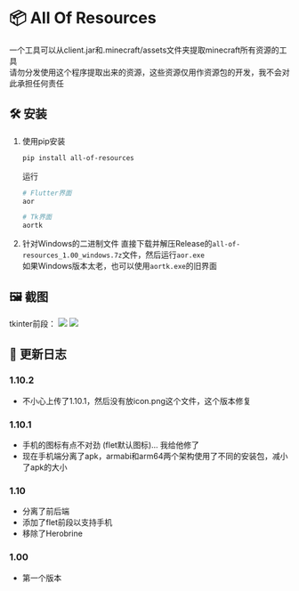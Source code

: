 # 📦 All Of Resources
一个工具可以从client.jar和.minecraft/assets文件夹提取minecraft所有资源的工具  
请勿分发使用这个程序提取出来的资源，这些资源仅用作资源包的开发，我不会对此承担任何责任

## 🛠️ 安装
1. 使用pip安装
    ```bash
    pip install all-of-resources
    ```
    运行
    ```bash
    # Flutter界面
    aor

    # Tk界面
    aortk
    ```

2. 针对Windows的二进制文件
   直接下载并解压Release的`all-of-resources_1.00_windows.7z`文件，然后运行`aor.exe`  
   如果Windows版本太老，也可以使用`aortk.exe`的旧界面

## 🖼️ 截图
tkinter前段：
![](./screenshot1.png)
![](./screenshot2.png)

## 📓 更新日志
### 1.10.2
- 不小心上传了1.10.1，然后没有放icon.png这个文件，这个版本修复

### 1.10.1
- 手机的图标有点不对劲 (flet默认图标)... 我给他修了
- 现在手机端分离了apk，armabi和arm64两个架构使用了不同的安装包，减小了apk的大小

### 1.10
- 分离了前后端
- 添加了flet前段以支持手机
- 移除了Herobrine

### 1.00
- 第一个版本